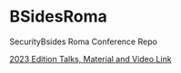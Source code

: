 # BSidesRoma
SecurityBsides Roma Conference Repo

[2023 Edition Talks, Material and Video Link](/2023/Agenda.md)
